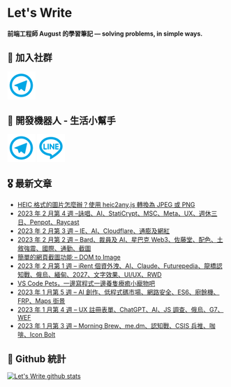 # Let's Write
#### 前端工程師 August 的學習筆記 — solving problems, in simple ways.

## 🎉 加入社群
[![Telegram](https://raw.githubusercontent.com/letswritetw/letswritetw/master/dist/img/telegram.svg)](https://t.me/letswritetw)

## 👑 開發機器人 - 生活小幫手
[![Telegram](https://raw.githubusercontent.com/letswritetw/letswritetw/master/dist/img/telegram.svg)](https://t.me/lifetifulBot)
[![LINE](https://raw.githubusercontent.com/letswritetw/letswritetw/master/dist/img/line.svg)](https://lin.ee/pZC7GGs)

<!--
**letswritetw/letswritetw** is a ✨ _special_ ✨ repository because its `README.md` (this file) appears on your GitHub profile.

Here are some ideas to get you started:

- 🔭 I’m currently working on ...
- 🌱 I’m currently learning ...
- 👯 I’m looking to collaborate on ...
- 🤔 I’m looking for help with ...
- 💬 Ask me about ...
- 📫 How to reach me: ...
- 😄 Pronouns: ...
- ⚡ Fun fact: ...
-->
<!-- BLOG-POST-LIST:END -->

<!-- 訂閱 Let's Write RSS -->
<!-- 參考來源：
      https://www.youtube.com/watch?v=ECuqb5Tv9qI
      https://github.com/marketplace/actions/blog-post-workflow
-->
## 🎖 最新文章
<!-- BLOG-POST-LIST:START -->
- [HEIC 格式的圖片怎麼辦？使用 heic2any.js 轉換為 JPEG 或 PNG](https://www.letswrite.tw/heic2any/)
- [2023 年 2 月第 4 週 –詠唱、AI、StatiCrypt、MSC、Meta、UX、週休三日、Penpot、Raycast](https://www.letswrite.tw/news-2023-2-4/)
- [2023 年 2 月第 3 週 – IE、AI、Cloudflare、通膨及網紅](https://www.letswrite.tw/news-2023-2-3/)
- [2023 年 2 月第 2 週 – Bard、裁員及 AI、星巴克 Web3、佐藤堂、配色、土敘強震、國際、通勤、截圖](https://www.letswrite.tw/news-2023-2-2/)
- [簡單的網頁截圖功能 – DOM to Image](https://www.letswrite.tw/dom-to-image/)
- [2023 年 2 月第 1 週 – iRent 個資外洩、AI、Claude、Futurepedia、龍橋認知戰、俄烏、緬甸、2027、文字效果、UI/UX、RWD](https://www.letswrite.tw/news-2023-2-1/)
- [VS Code Pets，一邊寫程式一邊養隻療癒小寵物吧](https://www.letswrite.tw/vscode-pets/)
- [2023 年 1 月第 5 週 – AI 創作、低程式碼市場、網路安全、ES6、廚餘機、FRP、Maps 街景](https://www.letswrite.tw/news-2023-1-5/)
- [2023 年 1 月第 4 週 – UX 註冊表單、ChatGPT、AI、JS 調查、俄烏、G7、WEF](https://www.letswrite.tw/news-2023-1-4/)
- [2023 年 1 月第 3 週 – Morning Brew、me.dm、認知戰、CSIS 兵推、咖啡、Icon Bolt](https://www.letswrite.tw/news-2023-1-3/)
<!-- BLOG-POST-LIST:END -->


## 🥁 Github 統計
[![Let's Write github stats](https://github-readme-stats.vercel.app/api?username=letswritetw&show_icons=true&hide=contribs,prs&title_color=00BAFF&icon_color=008BBF)](https://github.com/letswritetw)
